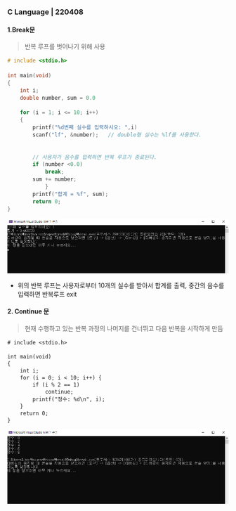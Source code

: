 ### C Language | 220408



#### 1.Break문

> 반복 루프를 벗어나기 위해 사용

```c
# include <stdio.h>

int main(void)
{
    int i;
    double number, sum = 0.0

    for (i = 1; i <= 10; i++)
    {
        printf("%d번째 실수를 입력하시오: ",i)
        scanf("lf", &number);   // double형 실수는 %lf를 사용한다.


        // 사용자가 음수를 입력하면 반복 루프가 종료된다.
        if (number <0.0)
            break;
        sum += number;
            }
        printf("합계 = %f", sum);
        return 0;
}
```

![image-20220418212707916](https://github.com/jinsirie/TIL/blob/ae8ec8417cfab8dacfeba1adaef3a34609f08799/img/image-20220418212707916.png)

- 위의 반복 루프는 사용자로부터 10개의 실수를 받아서 합계를 출력, 중간의 음수를 입력하면 반복루프 exit



#### 2. Continue 문

> 현재 수행하고 있는 반복 과정의 나머지를 건너뛰고 다음 반복을 시작하게 만듬

```
# include <stdio.h>

int main(void)
{
	int i;
	for (i = 0; i < 10; i++) {
		if (i % 2 == 1)
			continue;
		printf("정수: %d\n", i);
	}
	return 0;
}
```



![image-20220418213135976](https://github.com/jinsirie/TIL/blob/ae8ec8417cfab8dacfeba1adaef3a34609f08799/img/image-20220418213135976.png)
